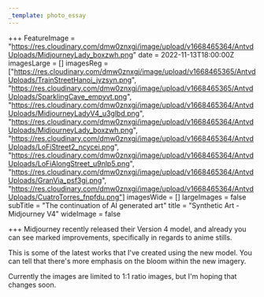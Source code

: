 ```yaml
---
_template: photo_essay
---
```







+++
FeatureImage = "https://res.cloudinary.com/dmw0znxgj/image/upload/v1668465364/AntvdUploads/MidjourneyLady_boxzwh.png"
date = 2022-11-13T18:00:00Z
imagesLarge = []
imagesReg = ["https://res.cloudinary.com/dmw0znxgj/image/upload/v1668465365/AntvdUploads/TrainStreetHanoi_jvzsyn.png", "https://res.cloudinary.com/dmw0znxgj/image/upload/v1668465365/AntvdUploads/SparklingCave_empyvt.png", "https://res.cloudinary.com/dmw0znxgj/image/upload/v1668465364/AntvdUploads/MidjourneyLadyV4_u3glbd.png", "https://res.cloudinary.com/dmw0znxgj/image/upload/v1668465364/AntvdUploads/MidjourneyLady_boxzwh.png", "https://res.cloudinary.com/dmw0znxgj/image/upload/v1668465364/AntvdUploads/LoFiStreet2_ncycei.png", "https://res.cloudinary.com/dmw0znxgj/image/upload/v1668465364/AntvdUploads/LoFiAlongStreet_u9nlp5.png", "https://res.cloudinary.com/dmw0znxgj/image/upload/v1668465364/AntvdUploads/GranVia_psf3gi.png", "https://res.cloudinary.com/dmw0znxgj/image/upload/v1668465364/AntvdUploads/CuatroTorres_fnpfdu.png"]
imagesWide = []
largeImages = false
subTitle = "The continuation of AI generated art"
title = "Synthetic Art - Midjourney V4"
wideImage = false

+++
Midjourney recently released their Version 4 model, and already you can see marked improvements, specifically in regards to anime stills.

This is some of the latest works that I've created using the new model. You can tell that there's more emphasis on the bloom within the new imagery.

Currently the images are limited to 1:1 ratio images, but I'm hoping that changes soon.
